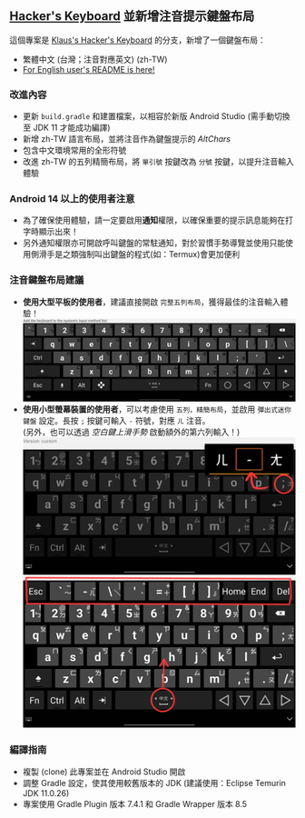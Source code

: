 ## [Hacker's Keyboard](https://play.google.com/store/apps/details?id=org.pocketworkstation.pckeyboard) 並新增注音提示鍵盤布局
  
這個專案是 [Klaus's Hacker's Keyboard](https://github.com/klausw/hackerskeyboard) 的分支，新增了一個鍵盤布局：  
- 繁體中文 (台灣；注音對應英文) (zh-TW)  
- [For English user's README is here!](README-en.md)  
  
### 改進內容
- 更新 `build.gradle` 和建置檔案，以相容於新版 Android Studio (需手動切換至 JDK 11 才能成功編譯)  
- 新增 zh-TW 語言布局，並將注音作為鍵盤提示的 *AltChars*  
- 包含中文環境常用的全形符號  
- 改進 zh-TW 的五列精簡布局，將 `單引號` 按鍵改為 `分號` 按鍵，以提升注音輸入體驗  
  
### Android 14 以上的使用者注意
- 為了確保使用體驗，請一定要啟用**通知**權限，以確保重要的提示訊息能夠在打字時顯示出來！
- 另外通知權限亦可開啟呼叫鍵盤的常駐通知，對於習慣手勢導覽並使用只能使用側滑手是之類強制叫出鍵盤的程式(如：Termux)會更加便利
  
### 注音鍵盤布局建議
- **使用大型平板的使用者**，建議直接開啟 `完整五列布局`，獲得最佳的注音輸入體驗！  
  ![full-layout](full1.png)  
- **使用小型螢幕裝置的使用者**，可以考慮使用 `五列，精簡布局`，並啟用 `彈出式迷你鍵盤` 設定。長按 `;` 按鍵可輸入 `-` 符號，對應 `ㄦ` 注音。  
  (另外，也可以透過 *空白鍵上滑手勢* 啟動額外的第六列輸入！)  
  ![compat-layout-1](compat2.jpg)  
  ![compat-layout-2](compat3.jpg)  

### 編譯指南
- 複製 (clone) 此專案並在 Android Studio 開啟  
- 調整 Gradle 設定，使其使用較舊版本的 JDK (建議使用：Eclipse Temurin JDK 11.0.26)  
- 專案使用 Gradle Plugin 版本 7.4.1 和 Gradle Wrapper 版本 8.5  
  